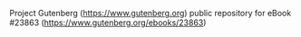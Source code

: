 Project Gutenberg (https://www.gutenberg.org) public repository for eBook #23863 (https://www.gutenberg.org/ebooks/23863)
